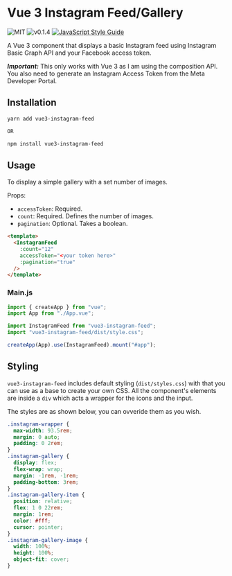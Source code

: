 # Vue 3 Instagram Feed/Gallery

![MIT](https://img.shields.io/badge/license-MIT-green)
![v0.1.4](https://img.shields.io/badge/release-v0.1.4-blue)
[![JavaScript Style Guide](https://img.shields.io/badge/code_style-standard-brightgreen.svg)](https://standardjs.com)

A Vue 3 component that displays a basic Instagram feed using Instagram Basic Graph API and your Facebook access token.

**_Important:_** This only works with Vue 3 as I am using the composition API. You also need to generate an Instagram Access Token from the Meta Developer Portal.

## Installation

```bash
yarn add vue3-instagram-feed

OR

npm install vue3-instagram-feed
```

## Usage

To display a simple gallery with a set number of images.

Props:

- `accessToken`: Required.
- `count`: Required. Defines the number of images.
- `pagination`: Optional. Takes a boolean.

```html
<template>
  <InstagramFeed
    :count="12"
    accessToken="<your token here>"
    :pagination="true"
  />
</template>
```

### Main.js

```js
import { createApp } from "vue";
import App from "./App.vue";

import InstagramFeed from "vue3-instagram-feed";
import "vue3-instagram-feed/dist/style.css";

createApp(App).use(InstagramFeed).mount("#app");
```

## Styling

`vue3-instagram-feed` includes default styling (`dist/styles.css`) with that you can use as a base to create your own CSS.
All the component's elements are inside a `div` which acts a wrapper for the icons and the input.

The styles are as shown below, you can ovveride them as you wish.

```css
.instagram-wrapper {
  max-width: 93.5rem;
  margin: 0 auto;
  padding: 0 2rem;
}
.instagram-gallery {
  display: flex;
  flex-wrap: wrap;
  margin: -1rem, -1rem;
  padding-bottom: 3rem;
}
.instagram-gallery-item {
  position: relative;
  flex: 1 0 22rem;
  margin: 1rem;
  color: #fff;
  cursor: pointer;
}
.instagram-gallery-image {
  width: 100%;
  height: 100%;
  object-fit: cover;
}
```
